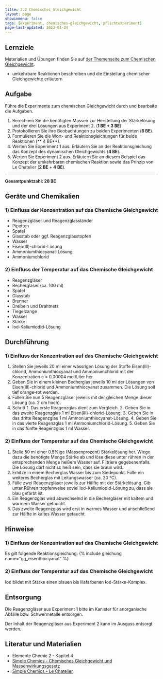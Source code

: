 ```yaml
---
title: 3.2 Chemisches Gleichgewicht
layout: page
showinmenu: false
tags: [experiment, chemisches-gleichgewicht, pflichtexperiment]
page-last-updated: 2023-01-24
---
```


## Lernziele

Materialien und Übungen finden Sie auf [der Themenseite zum Chemischen Gleichgewicht](/themen/chemisches-gleichgewicht).

- umkehrbare Reaktionen beschreiben und die Einstellung chemischer Gleichgewichte erläutern

## Aufgabe

Führe die Experimente zum chemischen Gleichgewicht durch und bearbeite die Aufgaben.

1. Berechnen Sie die benötigten Massen zur Herstellung der Stärkelösung und der drei Lösungen aus Experiment 2. (**1 BE + 3 BE**)
2. Protokollieren Sie ihre Beobachtungen zu beiden Experimenten (**6 BE**).
3. Formulieren Sie die Wort- und Reaktionsgleichungen für beide Reaktionen (** 4 BE**).
4. Werten Sie Experiment 1 aus.  Erläutern Sie an der Reaktionsgleichung das Konzept des dynamischen Gleichgewichts (**4 BE**).
5. Werten Sie Experiment 2 aus. Erläutern Sie an diesem Beispiel das Konzept der umkehrbaren chemischen Reaktion sowie das Prinzip von Le Chatelier (**2 BE** + **4 BE**).

---

**Gesamtpunktzahl: 28 BE**

## Geräte und Chemikalien

### 1) Einfluss der Konzentration auf das Chemische Gleichgewicht

- Reagenzgläser und Reagenzglasständer
- Pipetten
- Spatel
- Glasstab oder ggf. Reagenzglasstopfen
- Wasser
- Eisen(III)-chlorid-Lösung
- Ammoniumthiocyanat-Lösung
- Ammoniumchlorid

### 2) Einfluss der Temperatur auf das Chemische Gleichgewicht

- Reagenzgläser
- Bechergläser (ca. 100 ml)
- Spatel
- Glasstab
- Brenner
- Dreibein und Drahtnetz
- Tiegelzange
- Wasser
- Stärke
- Iod-Kaliumiodid-Lösung

## Durchführung

### 1) Einfluss der Konzentration auf das Chemische Gleichgewicht

1. Stellen Sie jeweils 20 ml einer wässrigen Lösung der Stoffe Eisen(III)-chlorid, Ammoniumthiocyanat und Ammoniumchlorid mit der Konzentration c = 0,00004 mol/Liter her.
2. Geben Sie in einem kleinen Becherglas jeweils 10 ml der Lösungen von Eisen(III)-chlorid und Ammoniumthiocyanat zusammen. Die Lösung soll tief orange-rot werden.
3. Füllen Sie nun 5 Reagenzgläser jeweils mit der gleichen Menge dieser Lösung (ca. 2 cm hoch).
4. Schritt
        1. Das erste Reagenzglas dient zum Vergleich.
        2. Geben Sie in das zweite Reagenzglas 1 ml Eisen(III)-chlorid-Lösung.
        3. Geben Sie in das dritte Reagenzglas 1 ml Ammoniumthiocyanat-Lösung.
        4. Geben Sie in das vierte Reagenzglas 1 ml Ammoniumchlorid-Lösung.
        5. Geben Sie in das fünfte Reagenzglas 1 ml Wasser.

### 2) Einfluss der Temperatur auf das Chemische Gleichgewicht

1. Stelle 50 ml einer 0,5%ige (Massenprozent) Stärkelösung her. Wiege dazu die benötigte Menge Stärke ab und löse diese unter rühren in der entsprechenden Menge heißem Wasser auf. Filtriere gegebenenfalls. Die Lösung darf nicht so heiß sein, dass sie braun wird.
2. Erhitze in einem Becherglas Wasser bis zum Siedepunkt. Fülle ein weiteres Becherglas mit Leitungswasser (ca. 20 °C).
3. Fülle zwei Reagenzgläser jeweils zur Hälfte mit der Stärkelösung. Gib unter Rühren tropfenweise soviel Iod-Kaliumiodid-Lösung zu, dass sie blau gefärbt ist.
4. Ein Reagenzglas wird abwechselnd in die Bechergläser mit kaltem und warmem Wasser getaucht.
5. Das zweite Reagenzglas wird erst in warmes Wasser und anschließend zur Hälfte in kaltes Wasser getaucht.

## Hinweise

### 1) Einfluss der Konzentration auf das Chemische Gleichgewicht

Es gilt folgende Reaktionsgleichung: {% include gleichung name="gg_eisenthiocyanat" %}

### 2) Einfluss der Temperatur auf das Chemische Gleichgewicht

Iod bildet mit Stärke einen blauen bis lilafarbenen Iod-Stärke-Komplex.

## Entsorgung

Die Reagenzgläser aus Experiment 1 bitte im Kanister für anorganische Abfälle bzw. Schwermetalle entsorgen.

Der Inhalt der Reagenzgläser aus Experiment 2 kann im Ausguss entsorgt werden. 

## Literatur und Materialien

- Elemente Chemie 2 - Kapitel 4
- [Simple Chemics - Chemisches Gleichgewicht und Massenwirkungsgesetz](https://www.youtube.com/watch?v=v_KFPhoXsc4)
- [Simple Chemics - Le Chatelier](https://www.youtube.com/watch?v=Xdwtuh3HeQE)


